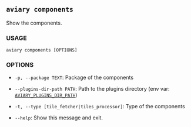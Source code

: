 ## `aviary components`

Show the components.

### **USAGE**

```
aviary components [OPTIONS]
```

### **OPTIONS**

- `-p, --package TEXT`: Package of the components
- `--plugins-dir-path PATH`: Path to the plugins directory
(env var: [`AVIARY_PLUGINS_DIR_PATH`][AVIARY_PLUGINS_DIR_PATH])
- `-t, --type [tile_fetcher|tiles_processor]`: Type of the components
- `--help`: Show this message and exit.

  [AVIARY_PLUGINS_DIR_PATH]: environment_variables.md#aviary_plugins_dir_path
